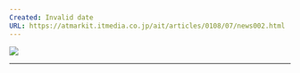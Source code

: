 ```yaml
---
Created: Invalid date
URL: https://atmarkit.itmedia.co.jp/ait/articles/0108/07/news002.html
---
```

[![](https://image.itmedia.co.jp/images/logo/1200x630_500x500_ait.gif)](https://image.itmedia.co.jp/images/logo/1200x630_500x500_ait.gif)

---